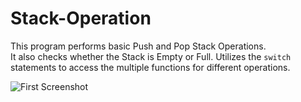 # Stack-Operation

This program performs basic Push and Pop Stack Operations.  
It also checks whether the Stack is Empty or Full.
Utilizes the `switch` statements to access the multiple functions for different operations.

![First Screenshot](https://LordZed400/Stack-Operation/)
